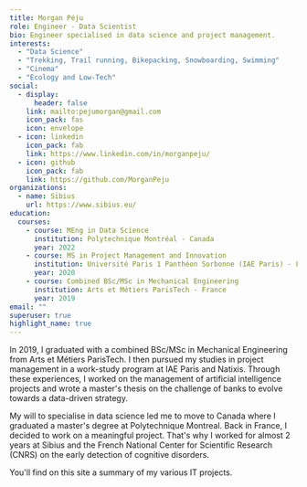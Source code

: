 ```yaml
---
title: Morgan Péju
role: Engineer - Data Scientist
bio: Engineer specialised in data science and project management.
interests:
  - "Data Science"
  - "Trekking, Trail running, Bikepacking, Snowboarding, Swimming"
  - "Cinema"
  - "Ecology and Low-Tech"
social:
  - display:
      header: false
    link: mailto:pejumorgan@gmail.com
    icon_pack: fas
    icon: envelope
  - icon: linkedin
    icon_pack: fab
    link: https://www.linkedin.com/in/morganpeju/
  - icon: github
    icon_pack: fab
    link: https://github.com/MorganPeju
organizations:
  - name: Sibius
    url: https://www.sibius.eu/
education:
  courses:
    - course: MEng in Data Science
      institution: Polytechnique Montréal - Canada
      year: 2022
    - course: MS in Project Management and Innovation
      institution: Université Paris 1 Panthéon Sorbonne (IAE Paris) - France
      year: 2020
    - course: Combined BSc/MSc in Mechanical Engineering
      institution: Arts et Métiers ParisTech - France
      year: 2019
email: ""
superuser: true
highlight_name: true
---
```

In 2019, I graduated with a combined BSc/MSc in Mechanical Engineering from Arts et Métiers ParisTech. I then pursued my studies in project management in a work-study program at IAE Paris and Natixis. Through these experiences, I worked on the management of artificial intelligence projects and wrote a master's thesis on the challenge of banks to evolve towards a data-driven strategy. 

My will to specialise in data science led me to move to Canada where I graduated a master's degree at Polytechnique Montreal. Back in France, I decided to work on a meaningful project. That's why I worked for almost 2 years at Sibius and the French National Center for Scientific Research (CNRS) on the early detection of cognitive disorders.

You'll find on this site a summary of my various IT projects.
